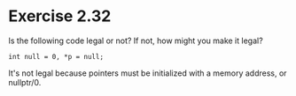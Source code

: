 Exercise 2.32
=============

Is the following code legal or not? If not, how might you make it legal?

    int null = 0, *p = null;

It's not legal because pointers must be initialized with a memory address, or nullptr/0.

